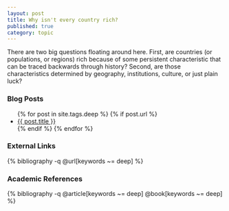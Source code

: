 ```yaml
---
layout: post
title: Why isn't every country rich?
published: true
category: topic
---
```


There are two big questions floating around here. First, are countries (or populations, or regions) rich because of some persistent characteristic that can be traced backwards through history? Second, are those characteristics determined by geography, institutions, culture, or just plain luck? 

### Blog Posts
<div class="posts">
<ul>
  {% for post in site.tags.deep %}
    {% if post.url %}
        <li>
         <a id="post-link-trans" class="post-link" href="{{ post.url | prepend: site.baseurl }}">
            {{ post.title }}
          </a>
        </li>
    {% endif %}
  {% endfor %}
</ul>
</div>

### External Links

{% bibliography -q @url[keywords ~= deep] %}

### Academic References

{% bibliography -q @article[keywords ~= deep] @book[keywords ~= deep] %}
